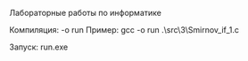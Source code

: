 Лабораторные работы по информатике

Компиляция: <pathToGCC> -o run <pathToFile>
Пример: gcc -o run .\src\3\Smirnov_if_1.c

Запуск: run.exe